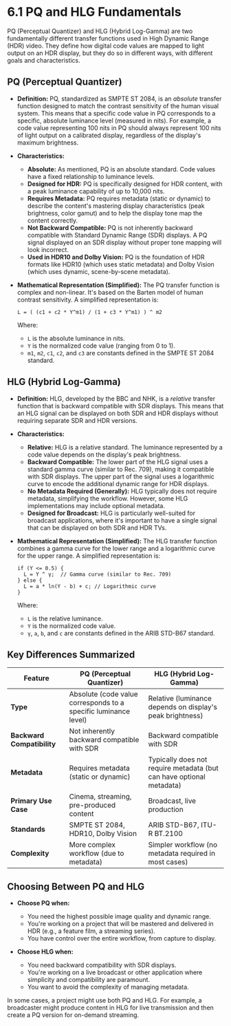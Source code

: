 # 6.1 PQ and HLG Fundamentals

PQ (Perceptual Quantizer) and HLG (Hybrid Log-Gamma) are two fundamentally different transfer functions used in High Dynamic Range (HDR) video. They define how digital code values are mapped to light output on an HDR display, but they do so in different ways, with different goals and characteristics.

## PQ (Perceptual Quantizer)

*   **Definition:** PQ, standardized as SMPTE ST 2084, is an *absolute* transfer function designed to match the contrast sensitivity of the human visual system. This means that a specific code value in PQ corresponds to a specific, absolute luminance level (measured in nits). For example, a code value representing 100 nits in PQ should always represent 100 nits of light output on a calibrated display, regardless of the display's maximum brightness.
*   **Characteristics:**
    *   **Absolute:** As mentioned, PQ is an absolute standard. Code values have a fixed relationship to luminance levels.
    *   **Designed for HDR:** PQ is specifically designed for HDR content, with a peak luminance capability of up to 10,000 nits.
    *   **Requires Metadata:** PQ requires metadata (static or dynamic) to describe the content's mastering display characteristics (peak brightness, color gamut) and to help the display tone map the content correctly.
    *   **Not Backward Compatible:** PQ is not inherently backward compatible with Standard Dynamic Range (SDR) displays. A PQ signal displayed on an SDR display without proper tone mapping will look incorrect.
    * **Used in HDR10 and Dolby Vision:** PQ is the foundation of HDR formats like HDR10 (which uses static metadata) and Dolby Vision (which uses dynamic, scene-by-scene metadata).

* **Mathematical Representation (Simplified):** The PQ transfer function is complex and non-linear. It's based on the Barten model of human contrast sensitivity. A simplified representation is:

    ```
    L = ( (c1 + c2 * Y^m1) / (1 + c3 * Y^m1) ) ^ m2
    ```

    Where:

    *   `L` is the absolute luminance in nits.
    *   `Y` is the normalized code value (ranging from 0 to 1).
    *   `m1`, `m2`, `c1`, `c2`, and `c3` are constants defined in the SMPTE ST 2084 standard.

## HLG (Hybrid Log-Gamma)

*   **Definition:** HLG, developed by the BBC and NHK, is a *relative* transfer function that is backward compatible with SDR displays. This means that an HLG signal can be displayed on both SDR and HDR displays without requiring separate SDR and HDR versions.
*   **Characteristics:**
    *   **Relative:** HLG is a relative standard. The luminance represented by a code value depends on the display's peak brightness.
    *   **Backward Compatible:** The lower part of the HLG signal uses a standard gamma curve (similar to Rec. 709), making it compatible with SDR displays. The upper part of the signal uses a logarithmic curve to encode the additional dynamic range for HDR displays.
    *   **No Metadata Required (Generally):** HLG typically does not require metadata, simplifying the workflow. However, some HLG implementations may include optional metadata.
    *   **Designed for Broadcast:** HLG is particularly well-suited for broadcast applications, where it's important to have a single signal that can be displayed on both SDR and HDR TVs.

*   **Mathematical Representation (Simplified):** The HLG transfer function combines a gamma curve for the lower range and a logarithmic curve for the upper range. A simplified representation is:

    ```
    if (Y <= 0.5) {
      L = Y ^ γ;  // Gamma curve (similar to Rec. 709)
    } else {
      L = a * ln(Y - b) + c; // Logarithmic curve
    }
    ```

    Where:

    *   `L` is the relative luminance.
    *   `Y` is the normalized code value.
    *   `γ`, `a`, `b`, and `c` are constants defined in the ARIB STD-B67 standard.

## Key Differences Summarized

| Feature              | PQ (Perceptual Quantizer)                                                                 | HLG (Hybrid Log-Gamma)                                                                     |
| -------------------- | ----------------------------------------------------------------------------------------- | ------------------------------------------------------------------------------------------ |
| **Type**             | Absolute (code value corresponds to a specific luminance level)                         | Relative (luminance depends on display's peak brightness)                                  |
| **Backward Compatibility** | Not inherently backward compatible with SDR                                             | Backward compatible with SDR                                                              |
| **Metadata**         | Requires metadata (static or dynamic)                                                    | Typically does not require metadata (but can have optional metadata)                       |
| **Primary Use Case** | Cinema, streaming, pre-produced content                                                  | Broadcast, live production                                                                 |
| **Standards**        | SMPTE ST 2084, HDR10, Dolby Vision                                                        | ARIB STD-B67, ITU-R BT.2100                                                                |
| **Complexity**       | More complex workflow (due to metadata)                                                  | Simpler workflow (no metadata required in most cases)                                     |

## Choosing Between PQ and HLG

*   **Choose PQ when:**
    *   You need the highest possible image quality and dynamic range.
    *   You're working on a project that will be mastered and delivered in HDR (e.g., a feature film, a streaming series).
    *   You have control over the entire workflow, from capture to display.

*   **Choose HLG when:**
    *   You need backward compatibility with SDR displays.
    *   You're working on a live broadcast or other application where simplicity and compatibility are paramount.
    *   You want to avoid the complexity of managing metadata.

In some cases, a project might use both PQ and HLG. For example, a broadcaster might produce content in HLG for live transmission and then create a PQ version for on-demand streaming.

